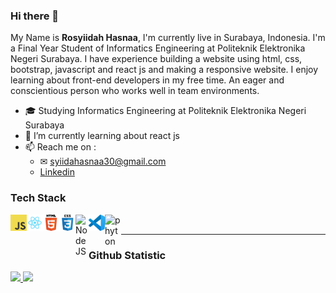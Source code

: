 ### Hi there 👋

My Name is **Rosyiidah Hasnaa**, I'm currently live in Surabaya, Indonesia. I'm a Final Year Student of Informatics Engineering at Politeknik Elektronika Negeri Surabaya. I have experience building a website using html, css, bootstrap, javascript and react js and making a responsive website. I enjoy learning about front-end developers in my free time. An eager and conscientious person who works well in team environments.   

- 🎓 Studying Informatics Engineering at Politeknik Elektronika Negeri Surabaya  
- 🌱 I’m currently learning about react js  
- 📫 Reach me on :
  - ✉ syiidahasnaa30@gmail.com
  - [Linkedin](https://www.linkedin.com/in/syiidahasnaa/)

### Tech Stack
<img align="left" alt="JavaScript" width="26px" src="https://raw.githubusercontent.com/github/explore/80688e429a7d4ef2fca1e82350fe8e3517d3494d/topics/javascript/javascript.png" />
<img align="left" alt="React" width="26px" src="https://raw.githubusercontent.com/github/explore/80688e429a7d4ef2fca1e82350fe8e3517d3494d/topics/react/react.png" />
<img align="left" alt="HTML5" width="26px" src="https://raw.githubusercontent.com/github/explore/80688e429a7d4ef2fca1e82350fe8e3517d3494d/topics/html/html.png" />
<img align="left" alt="CSS3" width="26px" src="https://raw.githubusercontent.com/github/explore/80688e429a7d4ef2fca1e82350fe8e3517d3494d/topics/css/css.png" />
  <a href="https://nodejs.org/"><img align="left" alt="NodeJS" title="NodeJS" width="21px" src="https://seeklogo.com/images/N/nodejs-logo-FBE122E377-seeklogo.com.png" /></a>
<img align="left" alt="Visual Studio Code" width="26px" src="https://raw.githubusercontent.com/github/explore/80688e429a7d4ef2fca1e82350fe8e3517d3494d/topics/visual-studio-code/visual-studio-code.png" />
<img align="left" alt="phyton" width="26px" src="https://user-images.githubusercontent.com/67575741/204096288-b669c675-d96b-4bfc-bb2b-8b78aa966ba2.jpg">
<br />

---
  
### Github Statistic
<p align="left">
<a href="https://github.com/syiidahasnaa30">
  <img height="180em" src="https://github-readme-stats-eight-theta.vercel.app/api?username=syiidahasnaa30&show_icons=true&theme=algolia&include_all_commits=true&count_private=true"/>
  <img height="180em" src="https://github-readme-stats-eight-theta.vercel.app/api/top-langs/?username=syiidahasnaa30&layout=compact&langs_count=8&theme=algolia"/>
</a>
</p>

<!--
**syiidahasnaa30/syiidahasnaa30** is a ✨ _special_ ✨ repository because its `README.md` (this file) appears on your GitHub profile.

Here are some ideas to get you started:

- 🔭 I’m currently working on ...
- 🌱 I’m currently learning ...
- 👯 I’m looking to collaborate on ...
- 🤔 I’m looking for help with ...
- 💬 Ask me about ...
- 😄 Pronouns: ...
- ⚡ Fun fact: ...
-->
